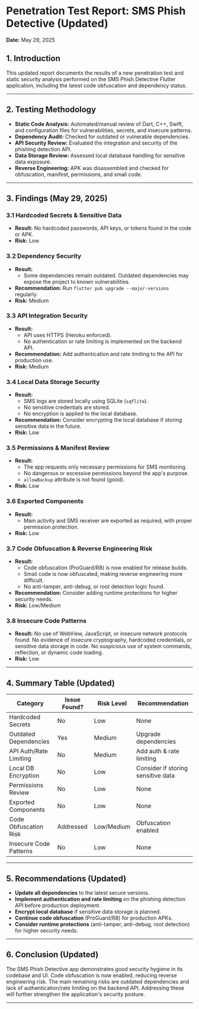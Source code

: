 # Penetration Test Report: SMS Phish Detective (Updated)

**Date:** May 29, 2025

## 1. Introduction
This updated report documents the results of a new penetration test and static security analysis performed on the SMS Phish Detective Flutter application, including the latest code obfuscation and dependency status.

---

## 2. Testing Methodology
- **Static Code Analysis:** Automated/manual review of Dart, C++, Swift, and configuration files for vulnerabilities, secrets, and insecure patterns.
- **Dependency Audit:** Checked for outdated or vulnerable dependencies.
- **API Security Review:** Evaluated the integration and security of the phishing detection API.
- **Data Storage Review:** Assessed local database handling for sensitive data exposure.
- **Reverse Engineering:** APK was disassembled and checked for obfuscation, manifest, permissions, and smali code.

---

## 3. Findings (May 29, 2025)

### 3.1 Hardcoded Secrets & Sensitive Data
- **Result:** No hardcoded passwords, API keys, or tokens found in the code or APK.
- **Risk:** Low

### 3.2 Dependency Security
- **Result:**
  - Some dependencies remain outdated. Outdated dependencies may expose the project to known vulnerabilities.
- **Recommendation:** Run `flutter pub upgrade --major-versions` regularly.
- **Risk:** Medium

### 3.3 API Integration Security
- **Result:**
  - API uses HTTPS (Heroku enforced).
  - No authentication or rate limiting is implemented on the backend API.
- **Recommendation:** Add authentication and rate limiting to the API for production use.
- **Risk:** Medium

### 3.4 Local Data Storage Security
- **Result:**
  - SMS logs are stored locally using SQLite (`sqflite`).
  - No sensitive credentials are stored.
  - No encryption is applied to the local database.
- **Recommendation:** Consider encrypting the local database if storing sensitive data in the future.
- **Risk:** Low

### 3.5 Permissions & Manifest Review
- **Result:**
  - The app requests only necessary permissions for SMS monitoring.
  - No dangerous or excessive permissions beyond the app's purpose.
  - `allowBackup` attribute is not found (good).
- **Risk:** Low

### 3.6 Exported Components
- **Result:**
  - Main activity and SMS receiver are exported as required, with proper permission protection.
- **Risk:** Low

### 3.7 Code Obfuscation & Reverse Engineering Risk
- **Result:**
  - Code obfuscation (ProGuard/R8) is now enabled for release builds.
  - Smali code is now obfuscated, making reverse engineering more difficult.
  - No anti-tamper, anti-debug, or root detection logic found.
- **Recommendation:** Consider adding runtime protections for higher security needs.
- **Risk:** Low/Medium

### 3.8 Insecure Code Patterns
- **Result:** No use of WebView, JavaScript, or insecure network protocols found. No evidence of insecure cryptography, hardcoded credentials, or sensitive data storage in code. No suspicious use of system commands, reflection, or dynamic code loading.
- **Risk:** Low

---

## 4. Summary Table (Updated)

| Category                | Issue Found? | Risk Level | Recommendation                        |
|------------------------|--------------|------------|---------------------------------------|
| Hardcoded Secrets      | No           | Low        | None                                  |
| Outdated Dependencies  | Yes          | Medium     | Upgrade dependencies                  |
| API Auth/Rate Limiting | No           | Medium     | Add auth & rate limiting              |
| Local DB Encryption    | No           | Low        | Consider if storing sensitive data    |
| Permissions Review     | No           | Low        | None                                  |
| Exported Components    | No           | Low        | None                                  |
| Code Obfuscation Risk  | Addressed    | Low/Medium | Obfuscation enabled                   |
| Insecure Code Patterns | No           | Low        | None                                  |

---

## 5. Recommendations (Updated)
- **Update all dependencies** to the latest secure versions.
- **Implement authentication and rate limiting** on the phishing detection API before production deployment.
- **Encrypt local database** if sensitive data storage is planned.
- **Continue code obfuscation** (ProGuard/R8) for production APKs.
- **Consider runtime protections** (anti-tamper, anti-debug, root detection) for higher security needs.

---

## 6. Conclusion (Updated)
The SMS Phish Detective app demonstrates good security hygiene in its codebase and UI. Code obfuscation is now enabled, reducing reverse engineering risk. The main remaining risks are outdated dependencies and lack of authentication/rate limiting on the backend API. Addressing these will further strengthen the application's security posture.

---
